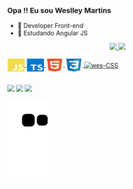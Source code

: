 ### Opa !! Eu sou Weslley Martins

- 🔭 Developer Front-end
- 🌱 Estudando Angular JS

<div align="center">
  <a href="https://github.com/weslleymart16">
  <img height="180em" src="https://github-readme-stats.vercel.app/api?username=weslleymart16&show_icons=true&theme=dark&include_all_commits=true&count_private=true"/>
  <img height="180em" src="https://github-readme-stats.vercel.app/api/top-langs/?username=weslleymart16&layout=compact&langs_count=7&theme=dark"/>
</div>

<div style="display: inline_block"><br>
  <img align="center" alt="wes-Js" height="30" width="40" src="https://raw.githubusercontent.com/devicons/devicon/master/icons/javascript/javascript-plain.svg">
  <img align="center" alt="wes-Ts" height="30" width="40" src="https://raw.githubusercontent.com/devicons/devicon/master/icons/typescript/typescript-plain.svg">
  <img align="center" alt="wes-HTML" height="30" width="40" src="https://raw.githubusercontent.com/devicons/devicon/master/icons/html5/html5-original.svg">
  <img align="center" alt="wes-CSS" height="30" width="40" src="https://raw.githubusercontent.com/devicons/devicon/master/icons/css3/css3-original.svg">
  <img align="center" alt="wes-CSS" height="30" width="40" src="https://cdn.jsdelivr.net/gh/devicons/devicon/icons/angularjs/angularjs-original.svg" />
</div>
  
  ##
  
  <div> 
  <a href="https://www.instagram.com/weslleymart/" target="_blank"><img src="https://img.shields.io/badge/-Instagram-%23E4405F?style=for-the-badge&logo=instagram&logoColor=white" target="_blank"></a>
  <a href = "weslleymartins15@outlook.com"><img src="https://img.shields.io/badge/-Gmail-%23333?style=for-the-badge&logo=gmail&logoColor=white" target="_blank"></a>
  <a href="https://www.linkedin.com/in/weslley-martins-188614227/" target="_blank"><img src="https://img.shields.io/badge/-LinkedIn-%230077B5?style=for-the-badge&logo=linkedin&logoColor=white" target="_blank"></a> 
    
   ![Snake animation](https://github.com/weslleymart16/weslleymart16/blob/output/github-contribution-grid-snake.svg)
 
</div>

